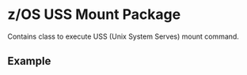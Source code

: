 # z/OS USS Mount Package

Contains class to execute USS (Unix System Serves) mount command.

## Example

````java

`````
